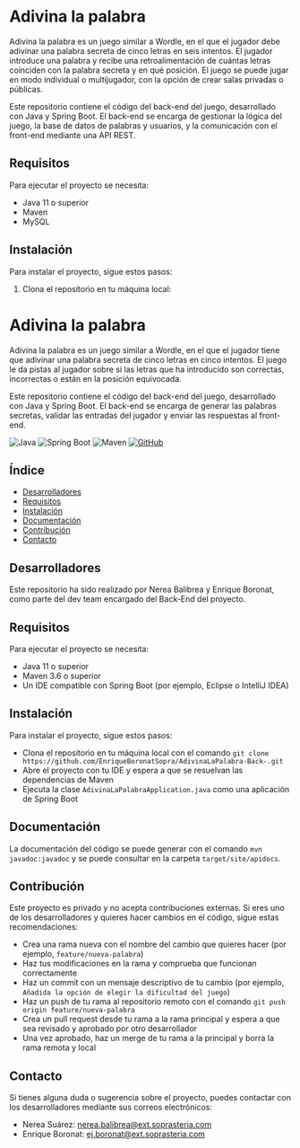 # Adivina la palabra


Adivina la palabra es un juego similar a Wordle, en el que el jugador debe adivinar una palabra secreta de cinco letras en seis intentos. El jugador introduce una palabra y recibe una retroalimentación de cuántas letras coinciden con la palabra secreta y en qué posición. El juego se puede jugar en modo individual o multijugador, con la opción de crear salas privadas o públicas.

Este repositorio contiene el código del back-end del juego, desarrollado con Java y Spring Boot. El back-end se encarga de gestionar la lógica del juego, la base de datos de palabras y usuarios, y la comunicación con el front-end mediante una API REST.



## Requisitos

Para ejecutar el proyecto se necesita:

- Java 11 o superior
- Maven
- MySQL

## Instalación

Para instalar el proyecto, sigue estos pasos:

1. Clona el repositorio en tu máquina local:

# Adivina la palabra

Adivina la palabra es un juego similar a Wordle, en el que el jugador tiene que adivinar una palabra secreta de cinco letras en cinco intentos. El juego le da pistas al jugador sobre si las letras que ha introducido son correctas, incorrectas o están en la posición equivocada.

Este repositorio contiene el código del back-end del juego, desarrollado con Java y Spring Boot. El back-end se encarga de generar las palabras secretas, validar las entradas del jugador y enviar las respuestas al front-end.

![Java](https://img.shields.io/badge/Java-ED8B00?style=for-the-badge&logo=java&logoColor=white)
![Spring Boot](https://img.shields.io/badge/Spring_Boot-F2F4F9?style=for-the-badge&logo=spring-boot)
![Maven](https://img.shields.io/badge/Maven-000000?style=for-the-badge&logo=apache-maven&logoColor=white)
[![GitHub](https://img.shields.io/badge/GitHub-100000?style=for-the-badge&logo=github&logoColor=white)](https://github.com/)

## Índice

- [Desarrolladores](#desarrolladores)
- [Requisitos](#requisitos)
- [Instalación](#instalación)
- [Documentación](#documentación)
- [Contribución](#contribución)
- [Contacto](#contacto)

## Desarrolladores

Este repositorio ha sido realizado por Nerea Balibrea y Enrique Boronat, como parte del dev team encargado del Back-End del proyecto.

## Requisitos

Para ejecutar el proyecto se necesita:

- Java 11 o superior
- Maven 3.6 o superior
- Un IDE compatible con Spring Boot (por ejemplo, Eclipse o IntelliJ IDEA)

## Instalación

Para instalar el proyecto, sigue estos pasos:

- Clona el repositorio en tu máquina local con el comando `git clone https://github.com/EnriqueBoronatSopra/AdivinaLaPalabra-Back-.git`
- Abre el proyecto con tu IDE y espera a que se resuelvan las dependencias de Maven
- Ejecuta la clase `AdivinaLaPalabraApplication.java` como una aplicación de Spring Boot

## Documentación

La documentación del código se puede generar con el comando `mvn javadoc:javadoc` y se puede consultar en la carpeta `target/site/apidocs`.

## Contribución

Este proyecto es privado y no acepta contribuciones externas. Si eres uno de los desarrolladores y quieres hacer cambios en el código, sigue estas recomendaciones:

- Crea una rama nueva con el nombre del cambio que quieres hacer (por ejemplo, `feature/nueva-palabra`)
- Haz tus modificaciones en la rama y comprueba que funcionan correctamente
- Haz un commit con un mensaje descriptivo de tu cambio (por ejemplo, `Añadida la opción de elegir la dificultad del juego`)
- Haz un push de tu rama al repositorio remoto con el comando `git push origin feature/nueva-palabra`
- Crea un pull request desde tu rama a la rama principal y espera a que sea revisado y aprobado por otro desarrollador
- Una vez aprobado, haz un merge de tu rama a la principal y borra la rama remota y local


## Contacto

Si tienes alguna duda o sugerencia sobre el proyecto, puedes contactar con los desarrolladores mediante sus correos electrónicos:

- Nerea Suárez: nerea.balibrea@ext.soprasteria.com
- Enrique Boronat: ej.boronat@ext.soprasteria.com

